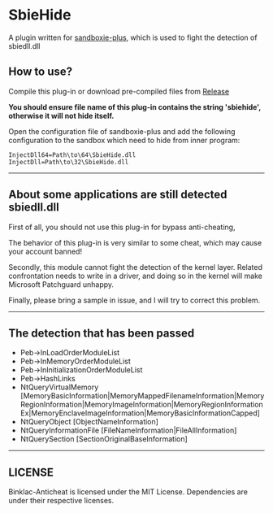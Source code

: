 # SbieHide

A plugin written for [sandboxie-plus](https://github.com/sandboxie-plus/Sandboxie), which is used to fight the detection of sbiedll.dll

## How to use?

Compile this plug-in or download pre-compiled files from [Release](https://github.com/VeroFess/SbieHide/releases)


**You should ensure file name of this plug-in contains the string 'sbiehide', otherwise it will not hide itself.**


Open the configuration file of sandboxie-plus and add the following configuration to the sandbox which need to hide from inner program:

```
InjectDll64=Path\to\64\SbieHide.dll
InjectDll=Path\to\32\SbieHide.dll
```

-----

## About some applications are still detected sbiedll.dll

First of all, you should not use this plug-in for bypass anti-cheating, 

The behavior of this plug-in is very similar to some cheat, which may cause your account banned!

Secondly, this module cannot fight the detection of the kernel layer. Related confrontation needs to write in a driver, and doing so in the kernel will make Microsoft Patchguard unhappy.

Finally, please bring a sample in issue, and I will try to correct this problem.

-----

## The detection that has been passed

* Peb->InLoadOrderModuleList
* Peb->InMemoryOrderModuleList
* Peb->InInitializationOrderModuleList
* Peb->HashLinks
* NtQueryVirtualMemory [MemoryBasicInformation|MemoryMappedFilenameInformation|MemoryRegionInformation|MemoryImageInformation|MemoryRegionInformationEx|MemoryEnclaveImageInformation|MemoryBasicInformationCapped]
* NtQueryObject [ObjectNameInformation]
* NtQueryInformationFile [FileNameInformation|FileAllInformation]
* NtQuerySection [SectionOriginalBaseInformation]

-----

## LICENSE
Binklac-Anticheat is licensed under the MIT License. Dependencies are under their respective licenses.

